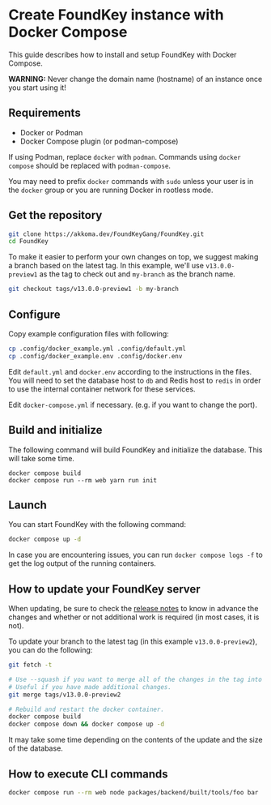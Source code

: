 # Create FoundKey instance with Docker Compose

This guide describes how to install and setup FoundKey with Docker Compose.

**WARNING:**
Never change the domain name (hostname) of an instance once you start using it!


## Requirements
- Docker or Podman
- Docker Compose plugin (or podman-compose)

If using Podman, replace `docker` with `podman`. Commands using `docker compose` should be replaced with `podman-compose`.

You may need to prefix `docker` commands with `sudo` unless your user is in the `docker` group or you are running Docker in rootless mode.

## Get the repository
```sh
git clone https://akkoma.dev/FoundKeyGang/FoundKey.git
cd FoundKey
```

To make it easier to perform your own changes on top, we suggest making a branch based on the latest tag.
In this example, we'll use `v13.0.0-preview1` as the tag to check out and `my-branch` as the branch name.
```sh
git checkout tags/v13.0.0-preview1 -b my-branch
```

## Configure

Copy example configuration files with following:

```sh
cp .config/docker_example.yml .config/default.yml
cp .config/docker_example.env .config/docker.env
```

Edit `default.yml` and `docker.env` according to the instructions in the files.
You will need to set the database host to `db` and Redis host to `redis` in order to use the internal container network for these services.


Edit `docker-compose.yml` if necessary. (e.g. if you want to change the port).

## Build and initialize
The following command will build FoundKey and initialize the database.
This will take some time.

``` shell
docker compose build
docker compose run --rm web yarn run init
```

## Launch
You can start FoundKey with the following command:

```sh
docker compose up -d
```

In case you are encountering issues, you can run `docker compose logs -f` to get the log output of the running containers.

## How to update your FoundKey server
When updating, be sure to check the [release notes](https://akkoma.dev/FoundKeyGang/FoundKey/src/branch/main/CHANGELOG.md) to know in advance the changes and whether or not additional work is required (in most cases, it is not).

To update your branch to the latest tag (in this example `v13.0.0-preview2`), you can do the following:
```sh
git fetch -t

# Use --squash if you want to merge all of the changes in the tag into a single commit.
# Useful if you have made additional changes.
git merge tags/v13.0.0-preview2

# Rebuild and restart the docker container.
docker compose build
docker compose down && docker compose up -d
```

It may take some time depending on the contents of the update and the size of the database.

## How to execute CLI commands
```sh
docker compose run --rm web node packages/backend/built/tools/foo bar
```

